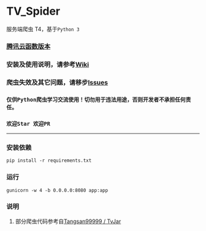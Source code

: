 # TV_Spider
服务端爬虫 T4，基于`Python 3`

### [腾讯云函数版本](https://github.com/sec-an/TV_Spider/tree/scf)
### 安装及使用说明，请参考[Wiki](https://github.com/sec-an/TV_Spider/wiki)
### 爬虫失效及其它问题，请移步[Issues](https://github.com/sec-an/TV_Spider/issues)


### `仅供Python爬虫学习交流使用！切勿用于违法用途，否则开发者不承担任何责任。`
### `欢迎Star 欢迎PR`

---
### 安装依赖
```pip install -r requirements.txt```
### 运行
```gunicorn -w 4 -b 0.0.0.0:8080 app:app```
### 说明
1. 部分爬虫代码参考自[Tangsan99999 / TvJar](https://github.com/Tangsan99999/TvJar)
